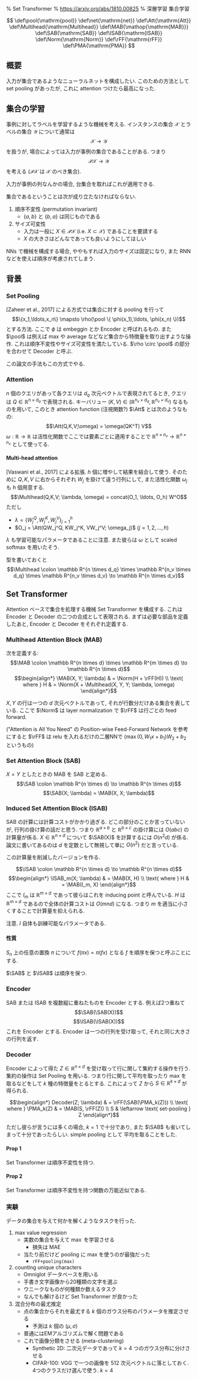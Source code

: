 % Set Transformer
% https://arxiv.org/abs/1810.00825
% 深層学習 集合学習

$$
\def\pool{\mathrm{pool}}
\def\net{\mathrm{net}}
\def\Att{\mathrm{Att}}
\def\Multihead{\mathrm{Multihead}}
\def\MAB{\mathop{\mathrm{MAB}}}
\def\SAB{\mathrm{SAB}}
\def\ISAB{\mathrm{ISAB}}
\def\Norm{\mathrm{Norm}}
\def\rFF{\mathrm{rFF}}
\def\PMA{\mathrm{PMA}}
$$

## 概要

入力が集合であるようなニューラルネットを構成したい.
このための方法として set pooling があったが, これに attention つけたら最高になった.

## 集合の学習

事例に対してラベルを学習するような機械を考える.
インスタンスの集合 $\mathcal X$ とラベルの集合 $\mathcal Y$ について通常は
$$\mathcal X \to \mathcal Y$$
を扱うが, 場合によっては入力が事例の集合であることがある.
つまり
$$\mathcal P \mathcal X \to \mathcal Y$$
を考える ($\mathcal P \mathcal X$ は $\mathcal X$ のべき集合).

入力が事例の列なんかの場合, 台集合を取ればこれが適用できる.

集合であるということは次が成り立たなければならない.

1. 順序不変性 (permutation invariant)
    - $\{a,b\}$ と $\{b,a\}$ は同じものである
2. サイズ可変性
    - 入力は一般に $X \in \mathcal P \mathcal X$ (i.e. $X \subset \mathcal X$) であることを要請する
    - $X$ の大きさはどんなであっても良いようにしてほしい

NNs で機械を構成する場合, ややもすれば入力のサイズは固定になり, また RNN などを使えば順序が考慮されてしまう.

## 背景

### Set Pooling

[Zaheer et al., 2017] による方式では集合に対する pooling を行って
$$\{x_1,\ldots,x_n\} \mapsto \rho(\pool \{ \phi(x_1),\ldots, \phi(x_n) \})$$
とする方法.
ここで $\phi$ は embeggin とか Encoder と呼ばれるもの.
また $\pool$ は例えば max や average などなど集合から特徴量を取り出すような操作.
これは順序不変性やサイズ可変性を満たしている.
$\rho \circ \pool$ の部分を合わせて Decoder と呼ぶ.

この論文の手法もこの方式でやる.

### Attention

$n$ 個のクエリがあって各クエリは $d_q$ 次元ベクトルで表現されてるとき, クエリは
$Q \in \mathbb R^{n \times d_q}$
で表現される.
キーバリュー
$(K, V) \in (\mathbb R^{n_v \times d_q}, \mathbb R^{n_v \times d_v})$
なるものを用いて,
このとき attention function (注視関数?) $\Att$ とは次のようなもの:
$$\Att(Q,K,V;\omega) = \omega(QK^T) V$$
$\omega : \mathbb R \to \mathbb R$ は活性化関数でここでは要素ごとに適用することで
$\mathbb R^{n \times n_v} \to \mathbb R^{n \times n_v}$
として使ってる.

#### Multi-head attention

[Vaswani et al., 2017] による拡張.
$h$ 個に増やして結果を結合して使う.
そのために $Q,K,V$ に右からそれぞれ $W_j$ を掛けて違う行列にして, また活性化関数 $\omega_j$ も $h$ 個用意する.
$$\Multihead(Q,K,V; \lambda, \omega) = concat(O_1, \ldots, O_h) W^O$$
ただし

- $\lambda = \{W_j^Q, W_j^K, W_j^V\}_{j=1}^h$
- $O_j = \Att(QW_j^Q, KW_j^K, VW_j^V; \omega_j)$ ($j=1,2,\ldots,h$)

$\lambda$ も学習可能なパラメータであることに注意.
また彼らは $\omega$ として scaled softmax を用いたそう.

型を書いておくと
$$\Multihead \colon \mathbb R^{n \times d_q} \times \mathbb R^{n_v \times d_q} \times \mathbb R^{n_v \times d_v} \to \mathbb R^{n \times d_v}$$

## Set Transformer

Attention ベースで集合を処理する機械 Set Transformer を構成する.
これは Encoder と Decoder の二つの合成として表現される.
まずは必要な部品を定義したあと, Encoder と Decoder をそれぞれ定義する.

### Multihead Attention Block (MAB)

次を定義する:
$$\MAB \colon \mathbb R^{n \times d} \times \mathbb R^{m \times d} \to \mathbb R^{n \times d}$$
$$\begin{align*}
\MAB(X, Y; \lambda) & = \Norm(H + \rFF(H)) \\
\text{ where } H & = \Norm(X + \Multihead(X, Y, Y; \lambda, \omega)
\end{align*}$$

$X, Y$ の行は一つの $d$ 次元ベクトルであって, それが行数分だけある集合を表している.
ここで $\Norm$ は layer normalization で $\rFF$ は行ごとの feed forward.

("Attention is All You Need" の Position-wise Feed-Forward Network を参考にすると
$\rFF$ は relu を入れるだけの二層NNで
$(\max(0, W_1x+b_1)W_2+b_2$
というもの)

### Set Attention Block (SAB)

$X=Y$ としたときの MAB を SAB と定める.
$$\SAB \colon \mathbb R^{n \times d} \to \mathbb R^{n \times d}$$
$$\SAB(X; \lambda) = \MAB(X, X; \lambda)$$

### Induced Set Attention Block (ISAB)

SAB の計算には計算コストがかかり過ぎる.
どこの部分のことか言っていないが, 行列の掛け算の話だと思う.
つまり $\mathbb R^{a \times b}$ と $\mathbb R^{b \times c}$ の掛け算には $O(abc)$ の計算量が係る.
$X \in \mathbb R^{n \times d}$ について $\SAB(X)$ を計算するには $O(n^2d)$ が係る.
論文に書いてあるのは $d$ を定数として無視して単に $O(n^2)$ だと言っている.

この計算量を削減したバージョンを作る.

$$\ISAB \colon \mathbb R^{n \times d} \to \mathbb R^{n \times d}$$
$$\begin{align*}
\ISAB_m(X; \lambda) & = \MAB(X, H) \\
\text{ where } H & = \MAB(I_m, X)
\end{align*}$$
ここで $I_m$ は $\mathbb R^{m \times d}$ であって彼らはこれを inducing point と呼んでいる.
$H$ は $\mathbb R^{m \times d}$ であるので全体の計算コストは $O(mnd)$ になる.
つまり $m$ を適当に小さくすることで計算量を抑えられる.

注意. $I$ 自体も訓練可能なパラメータである.

#### 性質

$S_n$ 上の任意の置換 $\pi$ について
$f(\pi x) = \pi(fx)$ となる $f$ を順序を保つと呼ぶことにする.

$\SAB$ と $\ISAB$ は順序を保つ.

### Encoder

SAB または ISAB を複数縦に重ねたものを Encoder とする.
例えば2つ重ねて
$$\SAB(\SAB(X))$$
$$\ISAB(\ISAB(X))$$
これを Encoder とする.
Encoder は一つの行列を受け取って, それと同じ大きさの行列を返す.

### Decoder

Encoder によって得た $Z \in \mathbb R^{n \times d}$ を受け取って行に関して集約する操作を行う.
集約の操作は Set Pooling を用いる.
つまり行に関して平均を取ったり max を取るなどをして $k$ 種の特徴量をとるとする.
これによって $Z$ から $S \in \mathbb R^{k \times d}$ が得られる.

$$\begin{align*}
Decoder(Z; \lambda) & = \rFF(\SAB(\PMA_k(Z))) \\
\text{ where } \PMA_k(Z) & = \MAB(S, \rFF(Z)) \\
S & \leftarrow \text{ set-pooling } Z
\end{align*}$$

ただし彼らが言うには多くの場合, $k=1$ で十分であり, また $\SAB$ も省いてしまって十分であったらしい.
simple pooling として 平均を取ることをした.

#### Prop 1

Set Transformer は順序不変性を持つ.

#### Prop 2

Set Transformer は順序不変性を持つ関数の万能近似である.

### 実験

データの集合を与えて何かを解くようなタスクを行った.

1. max value regression
    - 実数の集合を与えて $\max$ を学習させる
        - 損失は MAE
    - 当たり前だけど pooling に max を使うのが最強だった
        - `rFF+pooling(max)`
1. counting unique characters
    - Omniglot データベースを用いる
    - 手書き文字画像から20種類の文字を選ぶ
    - ウニークなものが何種類か数えるタスク
    - なんでも解けるけど Set Transformer が良かった
1. 混合分布の最尤推定
    - 点の集合からそれを最尤する $k$ 個のガウス分布のパラメータを推定させる
        - 予測は $k$ 個の $(\mu, \sigma)$
    - 普通にはEMアルゴリズムで解く問題である
    - これで画像分類をさせる (meta-clustering)
        - Synthetic 2D: 二次元データであって $k=4$ つのガウス分布に分けさせる
        - CIFAR-100: VGG で一つの画像を 512 次元ベクトルに落としておく. 4つのクラスだけ選んで使う. $k=4$
